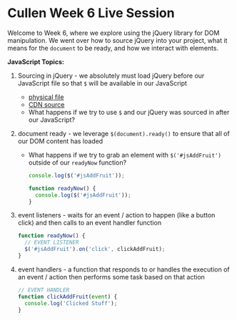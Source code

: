 # Cullen Week 6 Live Session

Welcome to Week 6, where we explore using the jQuery library for DOM manipulation. We went over how to source jQuery into your project, what it means for the `document` to be ready, and how we interact with elements.

**JavaScript Topics:**

1. Sourcing in jQuery - we absolutely must load jQuery before our JavaScript file so that `$` will be available in our JavaScript
    - [physical file](https://jquery.com/download/)
    - [CDN source](https://developers.google.com/speed/libraries#jquery)
    - What happens if we try to use `$` and our jQuery was sourced in after our JavaScript?
1. document ready - we leverage `$(document).ready()` to ensure that all of our DOM content has loaded
    - What happens if we try to grab an element with `$('#jsAddFruit')` outside of our `readyNow` function?

        ```js
        console.log($('#jsAddFruit'));

        function readyNow() {
          console.log($('#jsAddFruit'));
        }
        ```

1. event listeners - waits for an event / action to happen (like a button click) and then calls to an event handler function

    ```js
    function readyNow() {
      // EVENT LISTENER
      $('#jsAddFruit').on('click', clickAddFruit);
    }
    ```

1. event handlers - a function that responds to or handles the execution of an event / action then performs some task based on that action

    ```js
    // EVENT HANDLER
    function clickAddFruit(event) {
      console.log('Clicked Stuff');
    }
    ```

